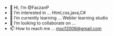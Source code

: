
- 👋 Hi, I’m @FaczanP
- 👀 I’m interested in ...
Html,css,java,C#
- 🌱 I’m currently learning ...
Webler learning studio
- 💞️ I’m looking to collaborate on ...
- 📫 How to reach me ...
mscf2006@gmail.com
<!---
FaczanP/FaczanP is a ✨ special ✨ repository because its `README.md` (this file) appears on your GitHub profile.
You can click the Preview link to take a look at your changes.
--->
